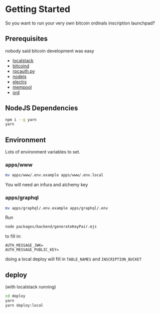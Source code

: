 # Getting Started

So you want to run your very own bitcoin ordinals inscription launchpad?

## Prerequisites

nobody said bitcoin development was easy

- [localstack](https://docs.localstack.cloud/getting-started/)
- [bitcoind](https://github.com/bitcoin/bitcoin/releases)
- [rpcauth.py](https://github.com/bitcoin/bitcoin/blob/master/share/rpcauth/rpcauth.py)
- [nodejs](https://nodejs.org/en/download/current)
- [electrs](https://github.com/romanz/electrs)
- [mempool](https://github.com/mempool/mempool)
- [ord](https://github.com/ordinals/ord/releases)

## NodeJS Dependencies

```bash
npm i --g yarn
yarn
```

## Environment

Lots of environment variables to set.

### apps/www

```bash
mv apps/www/.env.example apps/www/.env.local
```

You will need an infura and alchemy key

### apps/graphql

```bash
mv apps/graphql/.env.example apps/graphql/.env
```

Run

```bash
node packages/backend/generateKeyPair.mjs
```

to fill in:

```
AUTH_MESSAGE_JWK=
AUTH_MESSAGE_PUBLIC_KEY=
```

doing a local deploy will fill in `TABLE_NAMES` and `INSCRIPTION_BUCKET`

## deploy

(with localstack running)

```bash
cd deploy
yarn
yarn deploy:local
```
